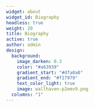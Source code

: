 ```yaml
---
widget: about
widget_id: Biography
headless: true
weight: 20
title: Biography
active: true
author: admin
design:
  background:
    image_darken: 0.3
    color: "#a63939"
    gradient_start: "#dfa0a0"
    gradient_end: "#f17979"
    text_color_light: true
    image: wallhaven-p2emv9.png
  columns: "1"
---
```

